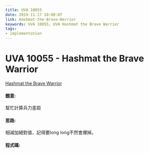 ```yaml
---
title: UVA 10055
date: 2019-11-17 10:00:07
link: Hashmat-the-Brave-Warrior
keywords: UVA 10055, UVA Hashmat the Brave Warrior
tags:
- implementation
---
```

# UVA 10055 - Hashmat the Brave Warrior
[Hashmat the Brave Warrior](https://onlinejudge.org/external/100/10055.pdf)

#### 題意:
幫忙計算兵力差距
<!-- more -->
#### 思路:
相減加絕對值，記得要long long不然會爆掉。

#### 程式碼:
<script src="https://gist.github.com/Daviswww/c247b18829e24fb33734da0e4fab51b8.js"></script>